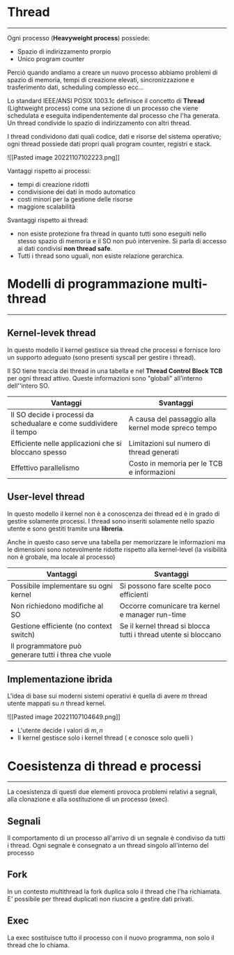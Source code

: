 # Thread
---
Ogni processo (**Heavyweight process**) possiede:
- Spazio di indirizzamento prorpio
- Unico program counter

Perciò quando andiamo a creare un nuovo processo abbiamo problemi di spazio di memoria, tempi di creazione elevati, sincronizzazione e trasferimento dati, scheduling complesso ecc...

Lo standard IEEE/ANSI POSIX 1003.1c definisce il concetto di **Thread** (Lightweight process) come una sezione di un processo che viene schedulata e eseguita indipendentemente dal processo che l'ha generata.
Un thread condivide lo spazio di indirizzamento con altri thread.

I thread condividono dati quali codice, dati e risorse del sistema operativo; ogni thread possiede dati propri quali program counter, registri e stack.

![[Pasted image 20221107102223.png]]

Vantaggi rispetto ai processi:
- tempi di creazione ridotti
- condivisione dei dati in modo automatico
- costi minori per la gestione delle risorse
- maggiore scalabilità 

Svantaggi rispetto ai thread:
- non esiste protezione fra thread in quanto tutti sono eseguiti nello stesso spazio di memoria e il SO non può intervenire. Si parla di accesso ai dati condivisi **non thread safe**.
- Tutti i thread sono uguali, non esiste relazione gerarchica.


# Modelli di programmazione multi-thread
---

## Kernel-levek thread
In questo modello il kernel gestisce sia thread che processi e fornisce loro un supporto adeguato (sono presenti syscall per gestire i thread).

Il SO tiene traccia dei thread in una tabella e nel **Thread Control Block TCB** per ogni thread attivo.
Queste informazioni sono "globali" all'interno dell''intero SO.

| Vantaggi                                                           | Svantaggi                                           |
| ------------------------------------------------------------------ | --------------------------------------------------- |
| Il SO decide i processi da schedualare e come suddividere il tempo | A causa del passaggio alla kernel mode spreco tempo |
| Efficiente nelle applicazioni che si bloccano spesso               | Limitazioni sul numero di thread generati           |
| Effettivo parallelismo                                             | Costo in memoria per le TCB e informazioni          |


## User-level thread
In questo modello il kernel non è a conoscenza dei thread ed è in grado di gestire solamente processi.
I thread sono inseriti solamente nello spazio utente e sono gestiti tramite una **libreria**.

Anche in questo caso serve una tabella per memorizzare le informazioni ma le dimensioni sono notevolmente ridotte rispetto alla kernel-level (la visibilità non è grobale, ma locale al processo)

| Vantaggi                                              | Svantaggi                                                       |
| ----------------------------------------------------- | --------------------------------------------------------------- |
| Possibile implementare su ogni kernel                 | Si possono fare scelte poco efficienti                          |
| Non richiedono modifiche al SO                        | Occorre comunicare tra kernel e manager run-time                |
| Gestione efficiente (no context switch)               | Se il kernel thread si blocca tutti i thread utente si bloccano |
| Il programmatore può generare tutti i threa che vuole |                                                                 |

## Implementazione ibrida
L'idea di base sui moderni sistemi operativi è quella di avere $m$ thread utente mappati su $n$ thread kernel.

![[Pasted image 20221107104649.png]]

- L'utente decide i valori di $m,n$ 
- Il kernel gestisce solo i kernel thread ( e conosce solo quelli )

# Coesistenza di thread e processi
---
La coesistenza di questi due elementi provoca problemi relativi a segnali, alla clonazione e alla sostituzione di un processo (exec).

## Segnali
Il comportamento di un processo all'arrivo di un segnale è condiviso da tutti i thread.
Ogni segnale è consegnato a un thread singolo all'interno del processo

## Fork
In un contesto multithread la fork duplica solo il thread che l'ha richiamata. E' possibile per thread duplicati non riuscire a gestire dati privati.

## Exec
La exec sostituisce tutto il processo con il nuovo programma, non solo il thread che lo chiama.

